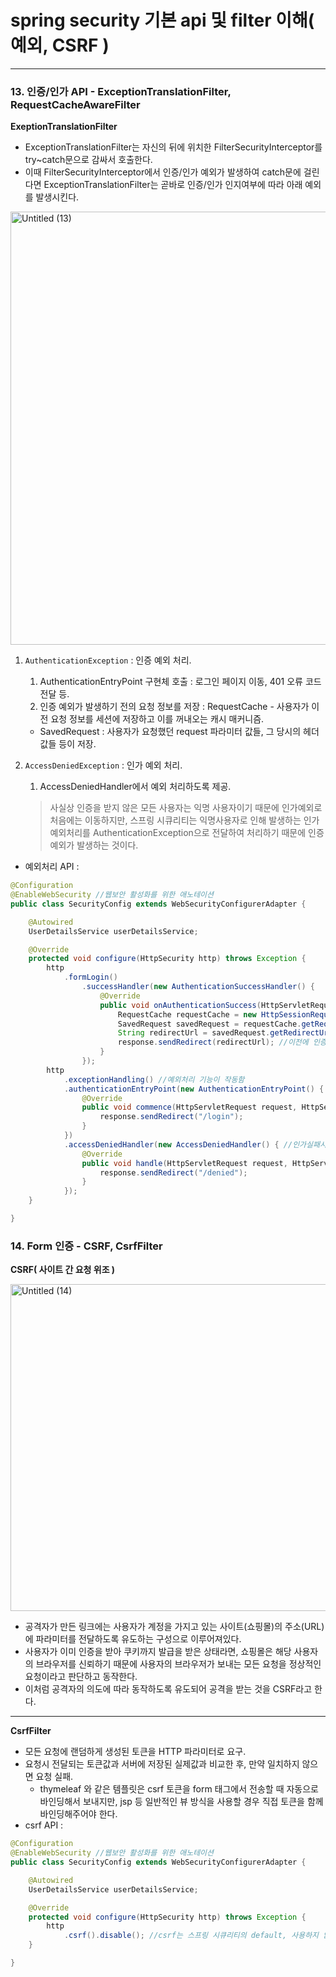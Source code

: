 # spring security 기본 api 및 filter 이해( 예외, CSRF )

---

### 13. 인증/인가 API - ExceptionTranslationFilter, RequestCacheAwareFilter

**ExeptionTranslationFilter**

- ExceptionTranslationFilter는 자신의 뒤에 위치한 FilterSecurityInterceptor를 try~catch문으로 감싸서 호출한다.
- 이때 FilterSecurityInterceptor에서 인증/인가 예외가 발생하여 catch문에 걸린다면 ExceptionTranslationFilter는 곧바로 인증/인가 인지여부에 따라 아래 예외를 발생시킨다.

<img width="693" alt="Untitled (13)" src="https://github.com/hgene0929/hgene0929/assets/90823532/a35a1bf9-1184-42f3-839e-03f16e4ae0d8">

1. `AuthenticationException` : 인증 예외 처리.
    1. AuthenticationEntryPoint 구현체 호출 : 로그인 페이지 이동, 401 오류 코드 전달 등.
    2. 인증 예외가 발생하기 전의 요청 정보를 저장 : RequestCache - 사용자가 이전 요청 정보를 세션에 저장하고 이를 꺼내오는 캐시 매커니즘.
    - SavedRequest : 사용자가 요청했던 request 파라미터 값들, 그 당시의 헤더값들 등이 저장.
2. `AccessDeniedException` : 인가 예외 처리.
    1. AccessDeniedHandler에서 예외 처리하도록 제공.

   > 사실상 인증을 받지 않은 모든 사용자는 익명 사용자이기 때문에 인가예외로 처음에는 이동하지만, 스프링 시큐리티는 익명사용자로 인해 발생하는 인가 예외처리를 AuthenticationException으로 전달하여 처리하기 때문에 인증예외가 발생하는 것이다.
>

- 예외처리 API :

```java
@Configuration
@EnableWebSecurity //웹보안 활성화를 위한 애노테이션
public class SecurityConfig extends WebSecurityConfigurerAdapter {

	@Autowired
	UserDetailsService userDetailsService;

	@Override
	protected void configure(HttpSecurity http) throws Exception {
		http
			.formLogin()
				.successHandler(new AuthenticationSuccessHandler() {
					@Override
					public void onAuthenticationSuccess(HttpServletRequest request, HttpServletResponse response, Authentication authentication) throws IOException, ServletException {
						RequestCache requestCache = new HttpSessionRequestCache(); //이전에 사용자가 인증실패했을때의 정보( 가고자 했던 페이지 등 )를 저장하고 있는 캐시
						SavedRequest savedRequest = requestCache.getRequest(request, response); //원래 사용자가 가고자했던 요청 정보
						String redirectUrl = savedRequest.getRedirectUrl();
						response.sendRedirect(redirectUrl); //이전에 인증에 실패한 사용자가 가고자 했던 이동 요청 정보를 세션에 캐싱해둔 것을 활용하여 계속 이어서 진행할 수 있도록 처리
					}
				});
		http
			.exceptionHandling() //예외처리 기능이 작동함
			.authenticationEntryPoint(new AuthenticationEntryPoint() { //인증실패시 처리( AuthenticationEntryPoint의 commence()를 구현함으로써 처리 )
				@Override
				public void commence(HttpServletRequest request, HttpServletResponse response, AuthenticationException authException) throws IOException, ServletException {
					response.sendRedirect("/login");
				}
			})
			.accessDeniedHandler(new AccessDeniedHandler() { //인가실패시 처리
				@Override
				public void handle(HttpServletRequest request, HttpServletResponse response, AccessDeniedException accessDeniedException) throws IOException, ServletException {
					response.sendRedirect("/denied");
				}
			});
	}

}
```

### 14. Form 인증 - CSRF, CsrfFilter

**CSRF( 사이트 간 요청 위조 )**

<img width="523" alt="Untitled (14)" src="https://github.com/hgene0929/hgene0929/assets/90823532/639e25d0-b641-40a2-a8d2-9f591244539e">

- 공격자가 만든 링크에는 사용자가 계정을 가지고 있는 사이트(쇼핑몰)의 주소(URL)에 파라미터를 전달하도록 유도하는 구성으로 이루어져있다.
- 사용자가 이미 인증을 받아 쿠키까지 발급을 받은 상태라면, 쇼핑몰은 해당 사용자의 브라우저를 신뢰하기 때문에 사용자의 브라우저가 보내는 모든 요청을 정상적인 요청이라고 판단하고 동작한다.
- 이처럼 공격자의 의도에 따라 동작하도록 유도되어 공격을 받는 것을 CSRF라고 한다.

---

**CsrfFilter**

- 모든 요청에 랜덤하게 생성된 토큰을 HTTP 파라미터로 요구.
- 요청시 전달되는 토큰값과 서버에 저장된 실제값과 비교한 후, 만약 일치하지 않으면 요청 실패.
    - thymeleaf 와 같은 템플릿은 csrf 토큰을 form 태그에서 전송할 때 자동으로 바인딩해서 보내지만, jsp 등 일반적인 뷰 방식을 사용할 경우 직접 토큰을 함께 바인딩해주어야 한다.
- csrf API :

```java
@Configuration
@EnableWebSecurity //웹보안 활성화를 위한 애노테이션
public class SecurityConfig extends WebSecurityConfigurerAdapter {

	@Autowired
	UserDetailsService userDetailsService;

	@Override
	protected void configure(HttpSecurity http) throws Exception {
		http
			.csrf().disable(); //csrf는 스프링 시큐리티의 default, 사용하지 않을 경우 disable() 처리만 해주면 된다
	}

}
```
